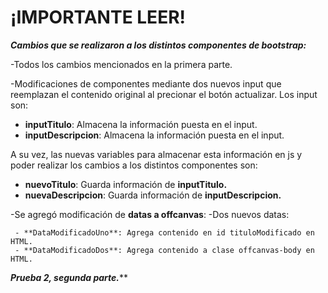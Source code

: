 # ¡IMPORTANTE LEER!

***Cambios que se realizaron a los distintos componentes de bootstrap:***

-Todos los cambios mencionados en la primera parte.

-Modificaciones de componentes mediante dos nuevos input que reemplazan el contenido original al precionar el botón actualizar. Los input son:

  - **inputTitulo**: Almacena la información puesta en el input.
  - **inputDescripcion**: Almacena la información puesta en el input.
    
  A su vez, las nuevas variables para almacenar esta información en js y poder realizar los cambios a los distintos componentes son:
  
  - **nuevoTitulo**: Guarda información de **inputTitulo.**
  - **nuevaDescripcion**: Guarda información de **inputDescripcion.**
   

-Se agregó modificación de **datas a offcanvas**:
  -Dos nuevos datas:
  
     - **DataModificadoUno**: Agrega contenido en id tituloModificado en HTML.
     - **DataModificadoDos**: Agrega contenido a clase offcanvas-body en HTML.

***Prueba 2, segunda parte.*****
